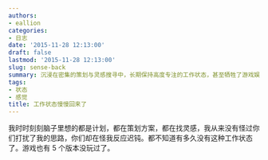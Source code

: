 ```yaml
---
authors:
- eallion
categories:
- 日志
date: '2015-11-28 12:13:00'
draft: false
lastmod: '2015-11-28 12:13:00'
slug: sense-back
summary: 沉浸在密集的策划与灵感搜寻中，长期保持高度专注的工作状态，甚至牺牲了游戏娱乐时间，却因反应迟缓而遭受误解，这种失衡的生活节奏值得反思！
tags:
- 状态
- 感觉
title: 工作状态慢慢回来了
---
```

我时时刻刻脑子里想的都是计划，都在策划方案，都在找灵感，我从来没有怪过你们打扰了我的思路，你们却在怪我反应迟钝。都不知道有多久没有这种工作状态了。游戏也有 5 个版本没玩过了。